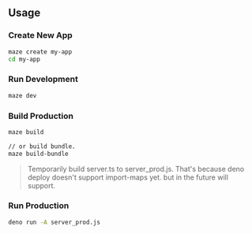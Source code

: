 ## Usage

### Create New App

```bash
maze create my-app
cd my-app
```

### Run Development

```bash
maze dev
```

### Build Production

```bash
maze build

// or build bundle.
maze build-bundle
```

> Temporarily build server.ts to server_prod.js. That's because deno deploy
> doesn't support import-maps yet. but in the future will support.

### Run Production

```bash
deno run -A server_prod.js
```
